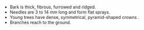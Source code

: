 * Bark is thick, fibrous, furrowed and ridged.
* Needles are 3 to 14 mm long and form flat sprays.
* Young trees have dense, symmetrical, pyramid-shaped crowns .
* Branches reach to the ground.
